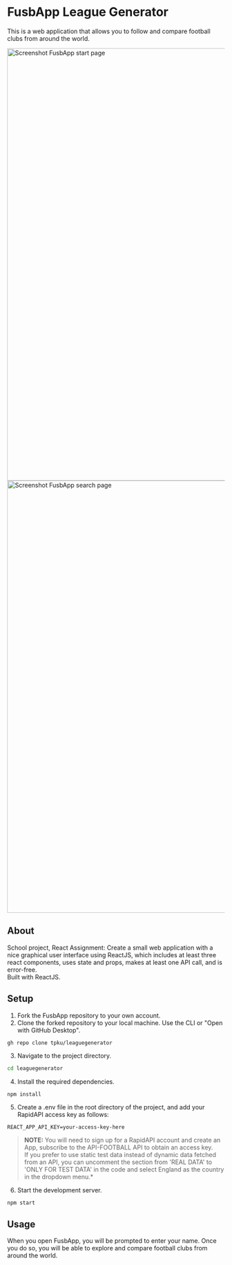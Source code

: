 # FusbApp League Generator

This is a web application that allows you to follow and compare football clubs from around the world.

<img width="1000" alt="Screenshot FusbApp start page" src="https://github.com/tpku/leaguegenerator/assets/112587454/0b623adc-77a9-4e39-bc31-8e3528654827">
<img width="1000" alt="Screenshot FusbApp search page" src="https://github.com/tpku/leaguegenerator/assets/112587454/f5ffef3f-3386-4060-a675-dbdd34a8d3b3">

## About

School project, React Assignment: Create a small web application with a nice graphical user interface using ReactJS, which includes at least three react components, uses state and props, makes at least one API call, and is error-free.
<br>
Built with ReactJS.

## Setup

1. Fork the FusbApp repository to your own account.
2. Clone the forked repository to your local machine. Use the CLI or "Open with GitHub Desktop".

```bash
gh repo clone tpku/leaguegenerator
```

3. Navigate to the project directory.

```bash
cd leaguegenerator
```

4. Install the required dependencies.

```
npm install
```

5. Create a .env file in the root directory of the project, and add your RapidAPI access key as follows:

```
REACT_APP_API_KEY=your-access-key-here
```

> **NOTE:** You will need to sign up for a RapidAPI account and create an App, subscribe to the API-FOOTBALL API to obtain an access key.
> <br>If you prefer to use static test data instead of dynamic data fetched from an API, you can uncomment the section from 'REAL DATA' to 'ONLY FOR TEST DATA' in the code and select England as the country in the dropdown menu.\*

6. Start the development server.

```
npm start
```

## Usage

When you open FusbApp, you will be prompted to enter your name. Once you do so, you will be able to explore and compare football clubs from around the world.
